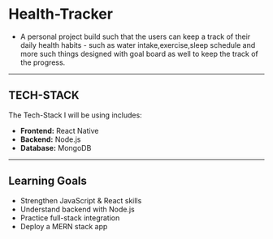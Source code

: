 # Health-Tracker 

- A personal project build such that the users can keep a track of their daily health habits - such as water intake,exercise,sleep schedule and more such things designed with goal board as well to keep the track of the progress.
---
## TECH-STACK
The Tech-Stack I will be using includes:
- **Frontend:** React Native
- **Backend:** Node.js
- **Database:** MongoDB
---
## Learning Goals
- Strengthen JavaScript & React skills
- Understand backend with Node.js 
- Practice full-stack integration
- Deploy a MERN stack app

  

